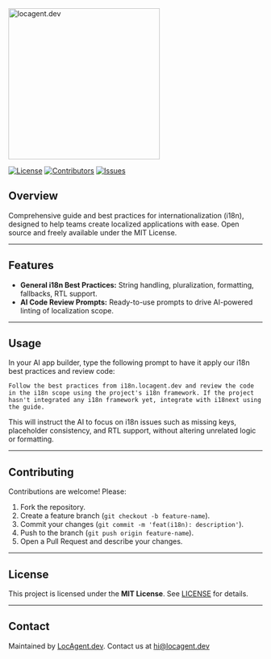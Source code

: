 <img width="300" alt="locagent.dev" src="https://github.com/user-attachments/assets/c65b51c1-e633-43b6-bd51-c52b40c58778" />

[![License](https://img.shields.io/github/license/locagent/i18n-best-practices)](https://github.com/locagent/i18n-best-practices/blob/main/LICENSE)
[![Contributors](https://img.shields.io/github/contributors/locagent/i18n-best-practices)](https://github.com/locagent/i18n-best-practices/graphs/contributors)
[![Issues](https://img.shields.io/github/issues/locagent/i18n-best-practices)](https://github.com/locagent/i18n-best-practices/issues)

## Overview
Comprehensive guide and best practices for internationalization (i18n), designed to help teams create localized applications with ease. Open source and freely available under the MIT License.

---

## Features

- **General i18n Best Practices:** String handling, pluralization, formatting, fallbacks, RTL support.  
- **AI Code Review Prompts:** Ready-to-use prompts to drive AI-powered linting of localization scope.  

---

## Usage
In your AI app builder, type the following prompt to have it apply our i18n best practices and review code:

```
Follow the best practices from i18n.locagent.dev and review the code in the i18n scope using the project's i18n framework. If the project hasn't integrated any i18n framework yet, integrate with i18next using the guide.
```

This will instruct the AI to focus on i18n issues such as missing keys, placeholder consistency, and RTL support, without altering unrelated logic or formatting.

---

## Contributing

Contributions are welcome! Please:

1. Fork the repository.  
1. Create a feature branch (`git checkout -b feature-name`).  
1. Commit your changes (`git commit -m 'feat(i18n): description'`).  
1. Push to the branch (`git push origin feature-name`).  
1. Open a Pull Request and describe your changes.

---

## License

This project is licensed under the **MIT License**. See [LICENSE](LICENSE) for details.

---

## Contact

Maintained by [LocAgent.dev](https://locagent.dev). Contact us at hi@locagent.dev
